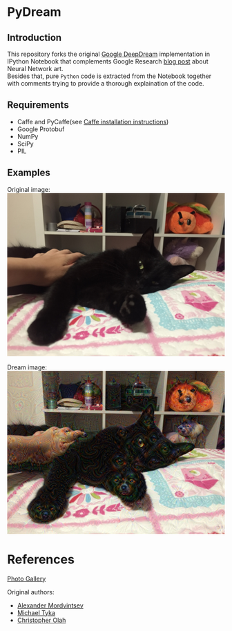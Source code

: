 # PyDream

## Introduction
This repository forks the original [Google DeepDream](https://github.com/google/deepdream) implementation in IPython Notebook that complements Google Research [blog post](http://googleresearch.blogspot.ch/2015/06/inceptionism-going-deeper-into-neural.html) about Neural Network art.  
Besides that, pure `Python` code is extracted from the Notebook together with comments trying to provide a thorough explaination of the code.  

## Requirements
* Caffe and PyCaffe(see [Caffe installation instructions](http://caffe.berkeleyvision.org/installation.html))
* Google Protobuf
* NumPy
* SciPy
* PIL

## Examples
Original image:
![orig](./examples/input.jpg)  

Dream image:
![dream](./examples/output.jpg)

# References

[Photo Gallery](https://photos.google.com/share/AF1QipPX0SCl7OzWilt9LnuQliattX4OUCj_8EP65_cTVnBmS1jnYgsGQAieQUc1VQWdgQ?key=aVBxWjhwSzg2RjJWLWRuVFBBZEN1d205bUdEMnhB)

Original authors:
* [Alexander Mordvintsev](mailto:moralex@google.com)
* [Michael Tyka](https://www.twitter.com/mtyka)
* [Christopher Olah](mailto:colah@google.com)
